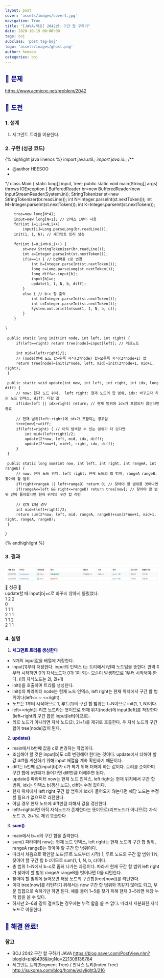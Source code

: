 ```yaml
---
layout: post
cover: 'assets/images/cover4.jpg'
navigation: True
title: "[JAVA/백준] 2042번: 구간 합 구하기"
date: 2020-10-19 00:00:00
tags: boj
subclass: 'post tag-boj'
logo: 'assets/images/ghost.png'
author: heesoo
categories: boj
---
```

## <span style="color:navy">👀 문제</span>
<https://www.acmicpc.net/problem/2042>

## <span style="color:navy">👊 도전</span>

### 1. 설계
1. 세그먼트 트리를 이용한다.

### 2. 구현 (성공 코드)
{% highlight java linenos %}
import java.util.*;
import java.io.*;
/**
 * @author HEESOO
 *
 */
class Main {
	static long[] input, tree;
	public static void main(String[] args) throws IOException {
		BufferedReader br=new BufferedReader(new InputStreamReader(System.in));
		StringTokenizer st=new StringTokenizer(br.readLine());
		int N=Integer.parseInt(st.nextToken());
		int M=Integer.parseInt(st.nextToken());
		int K=Integer.parseInt(st.nextToken());
		
		tree=new long[N*4];
		input=new long[N+1]; // 인덱스 1부터 사용
		for(int i=1;i<=N;i++) 
			input[i]=Long.parseLong(br.readLine());
		init(1, 1, N); // 세그먼트 트리 생성
		
		for(int i=0;i<M+K;i++) {
			st=new StringTokenizer(br.readLine());
			int a=Integer.parseInt(st.nextToken());
			if(a==1) { // b번째를 c로 변경
				int b=Integer.parseInt(st.nextToken());
				long c=Long.parseLong(st.nextToken());
				long diff=c-input[b];
				input[b]=c;
				update(1, 1, N, b, diff);
			}
			else { // b~c 합 출력
				int b=Integer.parseInt(st.nextToken());
				int c=Integer.parseInt(st.nextToken());
				System.out.println(sum(1, 1, N, b, c));
			}
		}
		
	}
	
	 public static long init(int node, int left, int right) {
		 if(left==right) return tree[node]=input[left]; // 리프노드
		 
		 int mid=(left+right)/2;
		 // (node)번째 노드 합=왼쪽 자식(2*node) 합+오른쪽 자식(2*node+1) 합
		 return tree[node]=init(2*node, left, mid)+init(2*node+1, mid+1, right);
	 }
	 
	 public static void update(int now, int left, int right, int idx, long diff) {
		 // now: 현재 노드 위치,  left right: 현재 노드의 합 범위, idx: 바꾸고자 하는 노드 인덱스, diff: 더할 값
		 if(idx<left || idx>right) return; // 현재 범위에 idx가 포함되지 않는다면 종료
		 
		 // 현재 범위(left~right)에 idx가 포함되는 경우임
		 tree[now]+=diff;
		 if(left!=right) { // 아직 탐색할 수 있는 범위가 더 있다면
			 int mid=(left+right)/2;
			 update(2*now, left, mid, idx, diff);
			 update(2*now+1, mid+1, right, idx, diff);
		 }
	 }
	 
	 public static long sum(int now, int left, int right, int rangeA, int rangeB) {
		 // now: 현재 노드 위치, left right: 현재 노드의 합 범위, rangeA rangeB: 찾아야 할 범위
		 if(right<rangeA || left>rangeB) return 0; // 찾아야 할 범위를 벗어나면
		 if(rangeA<=left && right<=rangeB) return tree[now]; // 찾아야 할 범위 안에 들어왔다면 현재 위치의 구간 합 리턴
		 
		 // 걸쳐 있을 경우
		 int mid=(left+right)/2;
		 return sum(2*now, left, mid, rangeA, rangeB)+sum(2*now+1, mid+1, right, rangeA, rangeB);
	 }
}


{% endhighlight %}

### 3. 결과
![실행결과](./assets/images/201019_2.PNG)
🤟 성공 🤟  
update할 때 input[b]=c로 바꾸지 않아서 틀렸었다.  
1 2 2  
0  
1 1 1  
2 1 1  
1 1 2  
2 1 1  


### 4. 설명
1. **<span style="color:navy">세그먼트 트리를 생성한다</span>**  
- N개의 input값을 배열에 저장한다.
- input[1]부터 저장한다. input의 인덱스 i는 트리에서 i번째 노드임을 뜻한다. 만약 0부터 시작하면 0의 자식노드가 0과 1이 되는 모순이 발생하므로 1부터 시작해야 한다. (i의 자식노드는 2i, 2i+1)
-  init()을 호출하여 트리를 생성한다.
-  init()의 파라미터 node는 현재 노드 인덱스, left right는 현재 위치에서 구간 합 범위이다(left<= ~ <=right).
-  노드는 1부터 시작하므로 1, 루트(1)의 구간 합 범위는 1~N이므로 init(1, 1, N)이다.
-  left==right는 리프 노드라는 뜻이므로 현재 위치(node)에 input[left]를 저장한다(left~right의 구간 합은 input[left]이므로).
-  리프 노드가 아니라면 자식 노드(2i, 2i+1)를 재귀로 호출한다. 두 자식 노드의 구간 합이 tree[node]값이 된다.

2. **<span style="color:navy">update()</span>** 
- main에서 b번째 값을 c로 변경하는 작업이다.
- 조심해야 할 것은 input[b]도 c로 변경해야 한다는 것이다. update에서 더해야 할 값 diff를 계산하기 위해 input 배열을 계속 확인하기 때문이다.
- diff는 b번째 값(input[b])가 c가 되기 위해 더해야 하는 값이다. 트리를 순회하며 구간 합에 b번째가 들어가면 diff만큼 더해주면 된다.
- update() 파라미터 now는 현재 노드 인덱스, left right는 현재 위치에서 구간 합 범위, idx는 인덱스 b(갱신 노드), diff는 수정 값이다.
- 현재 위치에서 left right 구간 합 범위에 idx가 들어오지 않는다면 해당 노드는 수정할 필요가 없으므로 리턴한다.
- 아닐 경우 현재 노드에 diff만큼 더해서 값을 갱신한다.
- left!=right라면 아직 자식노드가 존재한다는 뜻이므로(리프노드가 아니므로) 자식노드 2i, 2i+1로 재귀 호출한다.

3. **<span style="color:navy">sum()</span>** 
- main에서 b~c의 구간 합을 출력한다.
- sum() 파라미터 now는 현재 노드 인덱스, left right는 현재 노드의 구간 합 범위, rangeA rangeB는 찾아야 할 구간 합 범위이다.
- 따라서 처음으로 확인할 노드(루트 노드부터 시작) 1, 루트 노드의 구간 합 범위 1 N, 찾아야 할 구간 합 b c이므로 sum(1, 1, N, b, c)이다.
- 총 범위 1~N에서 b~c로 좁혀 나가는 과정이다. 따라서 현재 구간 합 범위 left right가 찾아야 할 범위 rangeA rangeB를 벗어나면 0을 리턴한다.
- 찾아야 할 범위에 들어오면 해당 노드의 구간합(tree[now])를 리턴한다.
- 이때 tree[now]를 리턴하기 위해서는 now 구간 합 범위와 똑같지 않아도 되고, 부분 집합으로 속하기만 하면 된다. 예를 들어 1~5를 찾기 위해 현재 3~5라면 해당 누적 합을 쓸 수 있다.
- 하지만 2~6과 같이 걸쳐있는 경우에는 누적 합을 쓸 수 없다. 따라서 세분화한 자식 노드로 이동한다.

## <span style="color:navy">👏 해결 완료!</span>

### 참고
- BOJ 2042 구간 합 구하기 JAVA <https://blog.naver.com/PostView.nhn?blogId=phj8498&logNo=221308136784>
- 세그먼트 트리(Segment Tree) / 인덱스 트리(Index Tree) <http://isukorea.com/blog/home/waylight3/216>